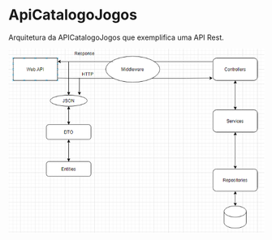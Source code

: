 # ApiCatalogoJogos
Arquitetura da APICatalogoJogos que exemplifica uma API Rest.

<img src="Arquitetura Img/image-20210928180438953.png" />
